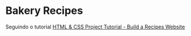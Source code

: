# Bakery Recipes

Seguindo o tutorial [HTML & CSS Project Tutorial - Build a Recipes Website](https://youtu.be/-8LTPIJBGwQ)
